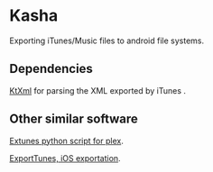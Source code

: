 # Kasha

Exporting iTunes/Music files to android file systems.


## Dependencies

[KtXml](https://github.com/kobjects/ktxml) for parsing the XML exported by
iTunes .


## Other similar software

[Extunes python script for plex](https://github.com/pirtoo/extunes).

[ExportTunes, iOS exportation](https://github.com/heltena/ExportTunes).
